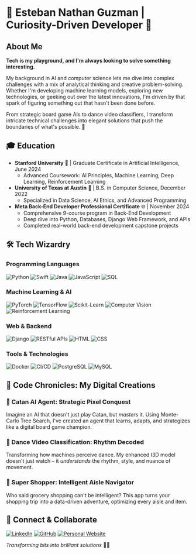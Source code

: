 # 🚀 Esteban Nathan Guzman | Curiosity-Driven Developer 🌟

## About Me

**Tech is my playground, and I'm always looking to solve something interesting.**

My background in AI and computer science lets me dive into complex challenges with a mix of analytical thinking and creative problem-solving. Whether I'm developing machine learning models, exploring new technologies, or geeking out over the latest innovations, I'm driven by that spark of figuring something out that hasn't been done before.

From strategic board game AIs to dance video classifiers, I transform intricate technical challenges into elegant solutions that push the boundaries of what's possible. 🌟

## 🎓 Education

- **Stanford University** 🌲 | Graduate Certificate in Artificial Intelligence, June 2024
  - Advanced Coursework: AI Principles, Machine Learning, Deep Learning, Reinforcement Learning
- **University of Texas at Austin** 🤘 | B.S. in Computer Science, December 2022
  - Specialized in Data Science, AI Ethics, and Advanced Programming
- **Meta Back-End Developer Professional Certificate** 🌐 | November 2024
  - Comprehensive 9-course program in Back-End Development
  - Deep dive into Python, Databases, Django Web Framework, and APIs
  - Completed real-world back-end development capstone projects

## 🛠️ Tech Wizardry

### Programming Languages
![Python](https://img.shields.io/badge/-Python-black?style=flat-square&logo=python)
![Swift](https://img.shields.io/badge/-Swift-FA7343?style=flat-square&logo=swift&logoColor=white)
![Java](https://img.shields.io/badge/-Java-007396?style=flat-square&logo=java&logoColor=white)
![JavaScript](https://img.shields.io/badge/-JavaScript-F7DF1E?style=flat-square&logo=javascript&logoColor=black)
![SQL](https://img.shields.io/badge/-SQL-4479A1?style=flat-square&logo=postgresql&logoColor=white)

### Machine Learning & AI
![PyTorch](https://img.shields.io/badge/-PyTorch-EE4C2C?style=flat-square&logo=pytorch&logoColor=white)
![TensorFlow](https://img.shields.io/badge/-TensorFlow-FF6F00?style=flat-square&logo=tensorflow&logoColor=white)
![Scikit-Learn](https://img.shields.io/badge/-Scikit%20Learn-F7931E?style=flat-square&logo=scikit-learn&logoColor=white)
![Computer Vision](https://img.shields.io/badge/-Computer%20Vision-5C3EE8?style=flat-square&logo=opencv&logoColor=white)
![Reinforcement Learning](https://img.shields.io/badge/-Reinforcement%20Learning-009688?style=flat-square&logo=data:image/svg+xml;base64,...)

### Web & Backend
![Django](https://img.shields.io/badge/-Django-092E20?style=flat-square&logo=django&logoColor=white)
![RESTful APIs](https://img.shields.io/badge/-RESTful%20APIs-02569B?style=flat-square&logo=flask&logoColor=white)
![HTML](https://img.shields.io/badge/-HTML5-E34F26?style=flat-square&logo=html5&logoColor=white)
![CSS](https://img.shields.io/badge/-CSS3-1572B6?style=flat-square&logo=css3&logoColor=white)

### Tools & Technologies
![Docker](https://img.shields.io/badge/-Docker-2496ED?style=flat-square&logo=docker&logoColor=white)
![CI/CD](https://img.shields.io/badge/-CI/CD-005571?style=flat-square&logo=githubactions&logoColor=white)
![PostgreSQL](https://img.shields.io/badge/-PostgreSQL-336791?style=flat-square&logo=postgresql&logoColor=white)
![MySQL](https://img.shields.io/badge/-MySQL-4479A1?style=flat-square&logo=mysql&logoColor=white)

## 🚀 Code Chronicles: My Digital Creations

### 🎲 Catan AI Agent: Strategic Pixel Conquest
Imagine an AI that doesn't just play Catan, but *masters* it. Using Monte-Carlo Tree Search, I've created an agent that learns, adapts, and strategizes like a digital board game champion.

### 💃 Dance Video Classification: Rhythm Decoded
Transforming how machines perceive dance. My enhanced I3D model doesn't just watch – it *understands* the rhythm, style, and nuance of movement.

### 🛒 Super Shopper: Intelligent Aisle Navigator
Who said grocery shopping can't be intelligent? This app turns your shopping trip into a data-driven adventure, optimizing every aisle and item.

## 📡 Connect & Collaborate

[![LinkedIn](https://img.shields.io/badge/LinkedIn-Nathan%20Guzman-0077B5?style=flat-square&logo=linkedin)](https://linkedin.com/in/nathan-guzman-47810a170)
[![GitHub](https://img.shields.io/badge/GitHub-Nate1809-181717?style=flat-square&logo=github)](https://github.com/Nate1809)
[![Personal Website](https://img.shields.io/badge/Website-nathan--guzman.netlify.app-4A90E2?style=flat-square&logo=netlify)](https://nathan-guzman.netlify.app/)

*Transforming bits into brilliant solutions* 🚀✨
